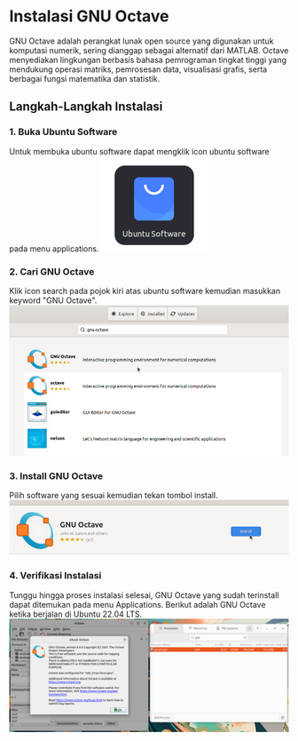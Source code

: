 # Instalasi GNU Octave
GNU Octave adalah perangkat lunak open source yang digunakan untuk komputasi numerik, sering dianggap sebagai alternatif dari MATLAB. Octave menyediakan lingkungan berbasis­ bahasa pemrograman tingkat tinggi yang mendukung operasi matriks, pemrosesan data, visualisasi grafis, serta berbagai fungsi matematika dan statistik.

## Langkah-Langkah Instalasi
###    1. Buka Ubuntu Software
Untuk membuka ubuntu software dapat mengklik icon ubuntu software pada menu applications.
![icon](img/icon_ubuntu_software_small.png)


###    2. Cari GNU Octave
Klik icon search pada pojok kiri atas ubuntu software kemudian masukkan keyword "GNU Octave".
![icon](img/octave_search.png)

###    3. Install GNU Octave
Pilih software yang sesuai kemudian tekan tombol install.
![icon](img/octave_install.png)

###    4. Verifikasi Instalasi
Tunggu hingga proses instalasi selesai, GNU Octave yang sudah terinstall dapat ditemukan pada menu Applications.
Berikut adalah GNU Octave ketika berjalan di Ubuntu 22.04 LTS.
![icon](img/octave_run.png)
